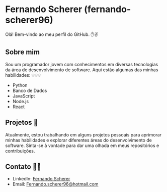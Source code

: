 # Fernando Scherer (fernando-scherer96)

Olá! Bem-vindo ao meu perfil do GitHub. ✋✌️

## Sobre mim

Sou um programador jovem com conhecimentos em diversas tecnologias da área de desenvolvimento de software. Aqui estão algumas das minhas habilidades: 💡💡💡

- Python 
- Banco de Dados
- JavaScript
- Node.js
- React

## Projetos 🚀

Atualmente, estou trabalhando em alguns projetos pessoais para aprimorar minhas habilidades e explorar diferentes áreas do desenvolvimento de software. Sinta-se à vontade para dar uma olhada em meus repositórios e contribuições.

## Contato 🤙🤙

- LinkedIn: [Fernando Scherer](https://www.linkedin.com/in/fernando-scherer-1821bb1a1/)
- Email: [Fernando.scherer96@hotmail.com](mailto:Fernando.scherer96@hotmail.com)
